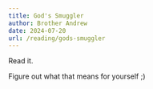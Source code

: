 ```yaml
---
title: God's Smuggler
author: Brother Andrew
date: 2024-07-20
url: /reading/gods-smuggler
---
```

Read it.

Figure out what that means for yourself ;)
